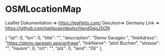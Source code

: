 # OSMLocationMap
Leaflet Dokumentation => https://leafletjs.com/
GeoJson=> Germany Link => https://github.com/isellsoap/deutschlandGeoJSON


{
    "lat": 0,
    "lon": 0,
    "title": "",
    "description": "Demo Garagen ",
    "linkAdress": "https://demo.garagen.app/anfrage",
    "linkName": "jetzt Buchen",
    "strasse": "",
    "hausnr": 0,
    "ort": "",
    "plz": 0,
    "land": "DE"
},
